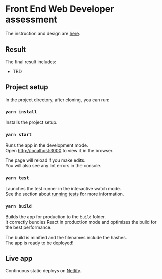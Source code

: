 # Front End Web Developer assessment

The instruction and design are [here](https://gist.github.com/colepeters/9657b05203bacc99ed0fe19caddf2164).

## Result

The final result includes:
- TBD

## Project setup

In the project directory, after cloning, you can run:

### `yarn install`

Installs the project setup.

### `yarn start`

Runs the app in the development mode.\
Open [http://localhost:3000](http://localhost:3000) to view it in the browser.

The page will reload if you make edits.\
You will also see any lint errors in the console.

### `yarn test`

Launches the test runner in the interactive watch mode.\
See the section about [running tests](https://facebook.github.io/create-react-app/docs/running-tests) for more information.

### `yarn build`

Builds the app for production to the `build` folder.\
It correctly bundles React in production mode and optimizes the build for the best performance.

The build is minified and the filenames include the hashes.\
The app is ready to be deployed!

## Live app

Continuous static deploys on [Netlify](http://link.to.netlify).